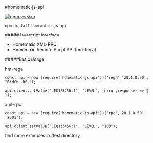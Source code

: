 #homematic-js-api

[![npm version](https://badge.fury.io/js/homematic-js-api.svg)](https://badge.fury.io/js/homematic-js-api)

```
npm install homematic-js-api
```

#####Javascript interface
- Homematic XML-RPC
- Homematic Remote Script API (hm-Rega)

#####Basic Usage

hm-rega
```
const api = new (require('homematic-js-api'))('rega','20.1.0.50', "BidCos-RF.");

api.client.getValue("LEQ123456:1", "LEVEL", (error,response) => {
});
```
xml-rpc

```
const api = new (require('homematic-js-api'))('rpc','20.1.0.50', '2001');

api.client.setValue("LEQ123456:1", "LEVEL", "100");
```
find more examples in /test directory